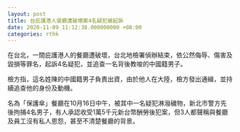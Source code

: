 ```yaml
---
layout: post
title: 台庇護港人餐廳遭破壞案4名疑犯被起訴
date: 2020-11-09 11:12:38.000000000 +08:00
categories: rthk
---
```


在台北，一間庇護港人的餐廳遭破壞，台北地檢署偵辦結束，依公然侮辱、傷害及毀損等罪名，起訴4名疑犯，並追查一名背後教唆的中國籍男子。

檢方指，這名姓陳的中國籍男子負責出資，由於他人在大陸，檢方發出通緝，並持續追查他的身份及動機。

名為「保護傘」餐廳在10月16日中午，被其中一名疑犯淋潑穢物，新北市警方先後拘捕4名男子，有人承認收受1萬5千元新台幣酬勞後犯案，但3人都聲稱與餐廳及員工沒有私人恩怨，甚至不清楚餐廳的背景。
